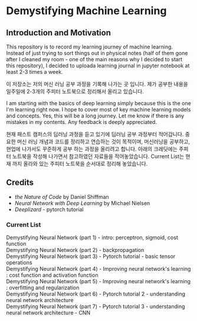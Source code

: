 # Demystifying Machine Learning

## Introduction and Motivation

This repository is to record my learning journey of machine learning. Instead of just trying to sort things out in physical notes (half of them gone after I cleaned my room - one of the main reasons why I decided to start this repository), I decided to uploada learning journal in jupyter notebook at least 2-3 times a week.

이 저장소는 저의 머신 러닝 공부 과정을 기록해 나가는 곳 입니다. 제가 공부한 내용을 일주일에 2-3개의 주피터 노트북으로 정리해서 올리고 있습니다.

I am starting with the basics of deep learning simply because this is the one I'm learning right now. I hope to cover most of key machine learning models and concepts. Yes, this will be a long journey. Let me know if there is any mistakes in my contents. Any feedback is deeply appreciated.

현재 패스트 캠퍼스의 딥러닝 과정을 듣고 있기에 딥러닝 공부 과정부터 적어갑니다. 중요한 머신 러닝 개념과 코드를 정리하고 연습하는 것이 목적이며, 머신러닝을 공부하고, 현업에 나가서도 꾸준하게 공부 하는 과정을 올리려고 합니다. 아래의 크레딧에는 주피터 노트북을 작성해 나가면서 참고하였던 자료들을 적어놓았습니다. Current List는 현재 까지 올라와 있는 주피터 노트북을 순서대로 정리해 놓았습니다. 

## Credits
- *the Nature of Code* by Daniel Shiffman  
- *Neural Network with Deep Learning* by Michael Nielsen  
- *Deeplizard* - pytorch tutorial

### Current List
Demystifying Neural Network (part 1) - intro: perceptron, sigmoid, cost function  
Demystifying Neural Network (part 2) - backpropagation  
Demystifying Neural Network (part 3) - Pytorch tutorial - basic tensor operations  
Demystifying Neural Network (part 4) - Improving neural network's learning : cost function and activation function  
Demystifying Neural Network (part 5) - Improving neural network's learning : overfitting and regularization  
Demystifying Neural Network (part 6) - Pytorch tutorial 2 - understanding neural network architecture   
Demystifying Neural Network (part 7) - Pytorch tutorial 3 - understanding neural network architecture - CNN  



